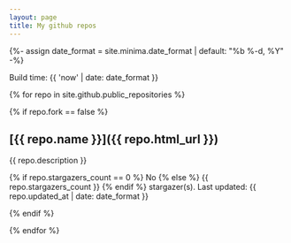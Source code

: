 ```yaml
---
layout: page
title: My github repos
---
```



{%- assign date_format = site.minima.date_format | default: "%b %-d, %Y" -%}

Build time: {{ 'now' | date: date_format }}

{% for repo in site.github.public_repositories %}

{% if repo.fork == false %}

## [{{ repo.name }}]({{ repo.html_url }})

{{ repo.description }}

{% if repo.stargazers_count == 0 %}
No
{% else %}
{{ repo.stargazers_count }}
{% endif %} stargazer(s). Last updated: {{ repo.updated_at | date: date_format }}

{% endif %}

{% endfor %}
